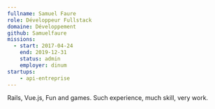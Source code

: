 ```yaml
---
fullname: Samuel Faure
role: Développeur Fullstack
domaine: Développement
github: Samuelfaure
missions:
  - start: 2017-04-24
    end: 2019-12-31
    status: admin
    employer: dinum
startups:
    - api-entreprise
---
```


Rails, Vue.js, Fun and games.
Such experience, much skill, very work.
